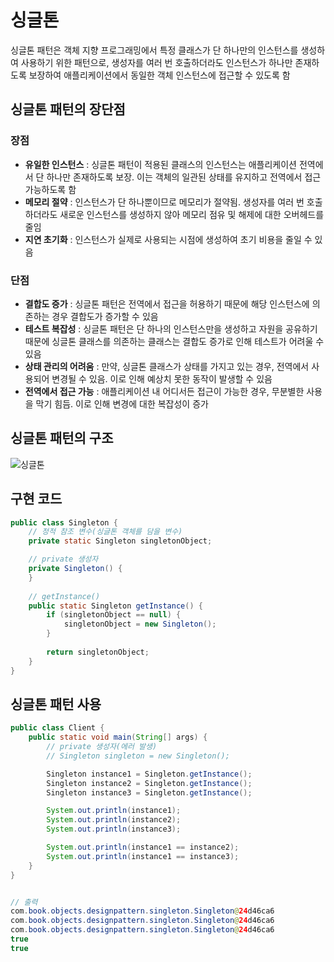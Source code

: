 # 싱글톤
싱글톤 패턴은 객체 지향 프로그래밍에서 특정 클래스가 단 하나만의 인스턴스를 생성하여 사용하기 위한 패턴으로, 생성자를 여러 번 호출하더라도 인스턴스가 하나만 존재하도록 보장하여 애플리케이션에서 동일한 객체 인스턴스에 접근할 수 있도록 함

## 싱글톤 패턴의 장단점

### 장점
- **유일한 인스턴스** : 싱글톤 패턴이 적용된 클래스의 인스턴스는 애플리케이션 전역에서 단 하나만 존재하도록 보장. 이는 객체의 일관된 상태를 유지하고 전역에서 접근 가능하도록 함
- **메모리 절약** : 인스턴스가 단 하나뿐이므로 메모리가 절약됨. 생성자를 여러 번 호출하더라도 새로운 인스턴스를 생성하지 않아 메모리 점유 및 해제에 대한 오버헤드를 줄임
- **지연 초기화** : 인스턴스가 실제로 사용되는 시점에 생성하여 초기 비용을 줄일 수 있음

### 단점
- **결합도 증가** : 싱글톤 패턴은 전역에서 접근을 허용하기 때문에 해당 인스턴스에 의존하는 경우 결합도가 증가할 수 있음
- **테스트 복잡성** : 싱글톤 패턴은 단 하나의 인스턴스만을 생성하고 자원을 공유하기 때문에 싱글톤 클래스를 의존하는 클래스는 결합도 증가로 인해 테스트가 어려울 수 있음
- **상태 관리의 어려움** : 만약, 싱글톤 클래스가 상태를 가지고 있는 경우, 전역에서 사용되어 변경될 수 있음. 이로 인해 예상치 못한 동작이 발생할 수 있음
- **전역에서 접근 가능** : 애플리케이션 내 어디서든 접근이 가능한 경우, 무분별한 사용을 막기 힘듬. 이로 인해 변경에 대한 복잡성이 증가

## 싱글톤 패턴의 구조
![싱글톤](https://github.com/user-attachments/assets/381276f2-6631-4774-9fd4-3c7268a59650)


## 구현 코드
```java
public class Singleton {
    // 정적 참조 변수(싱글톤 객체를 담을 변수)
    private static Singleton singletonObject;

    // private 생성자
    private Singleton() {
    }
    
    // getInstance()
    public static Singleton getInstance() {
        if (singletonObject == null) {
            singletonObject = new Singleton();
        }
        
        return singletonObject;
    }
}
```

## 싱글톤 패턴 사용
```java
public class Client {
    public static void main(String[] args) {
        // private 생성자(에러 발생)
        // Singleton singleton = new Singleton();

        Singleton instance1 = Singleton.getInstance();
        Singleton instance2 = Singleton.getInstance();
        Singleton instance3 = Singleton.getInstance();

        System.out.println(instance1);
        System.out.println(instance2);
        System.out.println(instance3);

        System.out.println(instance1 == instance2);
        System.out.println(instance1 == instance3);
    }
}


// 출력
com.book.objects.designpattern.singleton.Singleton@24d46ca6
com.book.objects.designpattern.singleton.Singleton@24d46ca6
com.book.objects.designpattern.singleton.Singleton@24d46ca6
true
true
```
